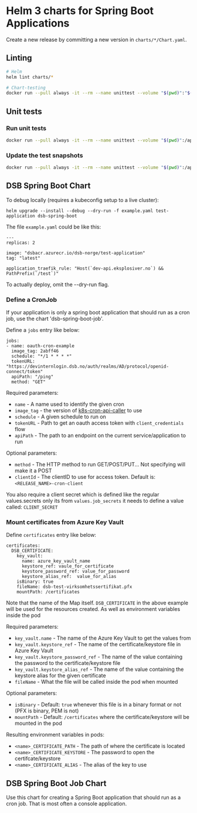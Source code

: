# Helm 3 charts for Spring Boot Applications

Create a new release by committing a new version in `charts/*/Chart.yaml`.

## Linting
```bash
# Helm
helm lint charts/*

# Chart-testing
docker run --pull always -it --rm --name unittest --volume "$(pwd)":"$(pwd)" --workdir "$(pwd)" quay.io/helmpack/chart-testing ct lint --all --validate-maintainers=false
```

## Unit tests

### Run unit tests
```bash
docker run --pull always -it --rm --name unittest --volume "$(pwd)":/apps quintush/helm-unittest --helm3 charts/*
```

### Update the test snapshots
```bash
docker run --pull always -it --rm --name unittest --volume "$(pwd)":/apps quintush/helm-unittest --helm3 --update-snapshot charts/*
```

## DSB Spring Boot Chart

To debug locally (requires a kubeconfig setup to a live cluster):

    helm upgrade --install --debug --dry-run -f example.yaml test-application dsb-spring-boot

The file `example.yaml` could be like this:

    ---
    replicas: 2

    image: "dsbacr.azurecr.io/dsb-norge/test-application"
    tag: "latest"

    application_traefik_rule: "Host(`dev-api.eksplosiver.no`) && PathPrefix(`/test`)"

To actually deploy, omit the --dry-run flag.

### Define a CronJob

If your application is only a spring boot application that should run as a cron job, use the chart 'dsb-spring-boot-job'.

Define a `jobs` entry like below:

    jobs:
    - name: oauth-cron-example
      image_tag: 2abff46
      schedule: "*/1 * * * *"
      tokenURL: "https://devinternlogin.dsb.no/auth/realms/AD/protocol/openid-connect/token"
      apiPath: "/ping"
      method: "GET"

Required parameters:
* `name` - A name used to identify the given cron
* `image_tag` - the version of [k8s-cron-api-caller](https://github.com/dsb-norge/k8s-cron-api-caller) to use
* `schedule` - A given schedule to run on
* `tokenURL` - Path to get an oauth access token with `client_credentials` flow
* `apiPath` - The path to an endpoint on the current service/application to run

Optional parameters:
* `method` - The HTTP method to run GET/POST/PUT... Not specifying will make it a POST
* `clientId` - The clientID to use for access token. Default is: `<RELEASE_NAME>-cron-client`


You also require a client secret which is defined like the regular values.secrets only its from `values.job_secrets`
it needs to define a value called: `CLIENT_SECRET`

### Mount certificates from Azure Key Vault

Define `certificates` entry like below:

    certificates:
      DSB_CERTIFICATE:
        key_vault:
          name: azure_key_vault_name
          keystore_ref: vaule_for_certificate
          keystore_password_ref: value_for_password
          keystore_alias_ref:  value_for_alias
        isBinary: true
        fileName: dsb-test-virksomhetssertifikat.pfx
        mountPath: /certificates

Note that the name of the Map itself. `DSB_CERTIFICATE` in the above example will be used for the resources
created. As well as environment variables inside the pod

Required parameters:
* `key_vault.name` - The name of the Azure Key Vault to get the values from
* `key_vault.keystore_ref` - The name of the certificate/keystore file in Azure Key Vault
* `key_vault.keystore_password_ref` - The name of the value containing the password to the certificate/keystore file
* `key_vault.keystore_alias_ref` - The name of the value containing the keystore alias for the given certificate
* `fileName` - What the file will be called inside the pod when mounted

Optional parameters:
* `isBinary` - Default: `true` whenever this file is in a binary format or not (PFX is binary, PEM is not)
* `mountPath` - Default: `/certificates` where the certificate/keystore will be mounted in the pod

Resulting environment variables in pods:
* `<name>_CERTIFICATE_PATH` - The path of where the certificate is located
* `<name>_CERTIFICATE_KEYSTORE` - The password to open the certifcate/keystore
* `<name>_CERTIFICATE_ALIAS` - The alias of the key to use

## DSB Spring Boot Job Chart

Use this chart for creating a Spring Boot application that should run as a cron job. That is most often a console application.
